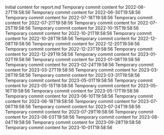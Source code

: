Initial content for report.md
Temporary commit content for 2022-06-27T19:58:56
Temporary commit content for 2022-06-30T19:58:56
Temporary commit content for 2022-07-18T19:58:56
Temporary commit content for 2022-07-21T19:58:56
Temporary commit content for 2022-07-25T19:58:56
Temporary commit content for 2022-10-15T19:58:56
Temporary commit content for 2022-10-21T19:58:56
Temporary commit content for 2022-10-26T19:58:56
Temporary commit content for 2022-12-08T19:58:56
Temporary commit content for 2022-12-20T19:58:56
Temporary commit content for 2022-12-23T19:58:56
Temporary commit content for 2022-12-29T19:58:56
Temporary commit content for 2023-01-02T19:58:56
Temporary commit content for 2023-01-08T19:58:56
Temporary commit content for 2023-02-24T19:58:56
Temporary commit content for 2023-03-27T19:58:56
Temporary commit content for 2023-03-28T19:58:56
Temporary commit content for 2023-03-31T19:58:56
Temporary commit content for 2023-05-01T19:58:56
Temporary commit content for 2023-05-15T19:58:56
Temporary commit content for 2023-05-16T19:58:56
Temporary commit content for 2023-05-17T19:58:56
Temporary commit content for 2023-06-10T19:58:56
Temporary commit content for 2023-06-18T19:58:56
Temporary commit content for 2023-07-06T19:58:56
Temporary commit content for 2023-07-24T19:58:56
Temporary commit content for 2023-07-29T19:58:56
Temporary commit content for 2023-08-03T19:58:56
Temporary commit content for 2023-08-04T19:58:56
Temporary commit content for 2023-09-28T19:58:56
Temporary commit content for 2023-10-01T19:58:56
